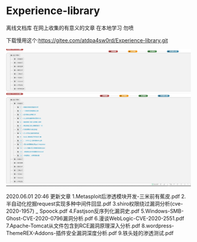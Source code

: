 # Experience-library

离线文档库
在网上收集的有意义的文章
在本地学习
勿喷

下载慢用这个:https://gitee.com/atdpa4sw0rd/Experience-library.git

![预览](https://github.com/atdpa4sw0rd/Experience-library/blob/master/Snipaste_2020-06-01_13-14-45.jpg)
![预览](https://github.com/atdpa4sw0rd/Experience-library/blob/master/Snipaste_2020-06-01_13-15-12.jpg)

2020.06.01 20:46
更新文章
1.Metasploit后渗透模块开发-三米前有蕉皮.pdf
2.半自动化挖掘request实现多种中间件回显.pdf
3.shiro权限绕过漏洞分析(cve-2020-1957) _ Spoock.pdf
4.Fastjson反序列化漏洞史.pdf
5.Windows-SMB-Ghost-CVE-2020-0796漏洞分析.pdf
6.漫谈WebLogic-CVE-2020-2551.pdf
7.Apache-Tomcat从文件包含到RCE漏洞原理深入分析.pdf
8.wordpress-ThemeREX-Addons-插件安全漏洞深度分析.pdf
9.铁头娃的渗透测试.pdf